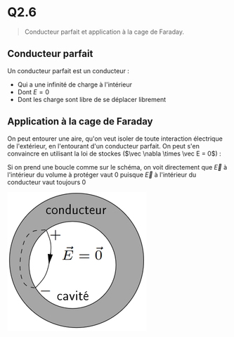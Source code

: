 # Q2.6

> Conducteur parfait et application à la cage de Faraday.

## Conducteur parfait

Un conducteur parfait est un conducteur :

- Qui a une infinité de charge à l'intérieur
- Dont $E=0$
- Dont les charge sont libre de se déplacer librement

## Application à la cage de Faraday

On peut entourer une aire, qu'on veut isoler de toute interaction électrique de l'extérieur, en l'entourant d'un conducteur parfait. On peut s'en convaincre en utilisant la loi de stockes ($\vec \nabla \times \vec E = 0$) : 

Si on prend une boucle comme sur le schéma, on voit directement que $\vec E$ à l'intérieur du volume à protéger vaut 0 puisque $\vec E$ à l'intérieur du conducteur vaut toujours 0

![](../Notion/attachments/Pasted%20image%2020230712165404.png)